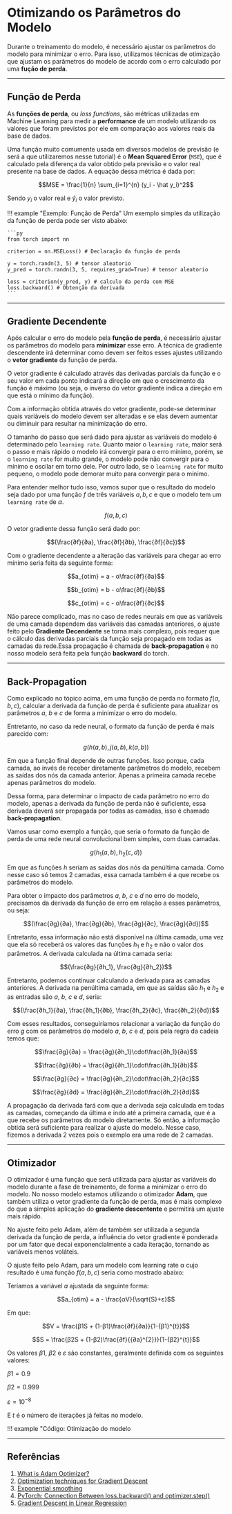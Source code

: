 # **Otimizando os Parâmetros do Modelo**

Durante o treinamento do modelo, é necessário ajustar os parâmetros do modelo para minimizar o erro. Para isso, utilizamos técnicas de otimização que ajustam os parâmetros do modelo de acordo com o erro calculado por uma **fução de perda**.

___
## **Função de Perda**

As **funções de perda**, ou *loss functions*, são métricas utilizadas em Machine Learning para medir a __performance__ de um modelo utilizando os valores que foram previstos por ele em comparação aos valores reais da base de dados.

Uma função muito comumente usada em diversos modelos de previsão (e será a que utilizaremos nesse tutorial) é o **Mean Squared Error** (`MSE`), que é calculado pela diferença da valor obtido pela previsão e o valor real presente na base de dados. A equação dessa métrica é dada por:

$$MSE = \frac{1}{n} \sum_{i=1}^{n} (y_i - \hat y_i)^2$$

Sendo $y_i$ o valor real e $\hat y_i$ o valor previsto.

!!! example "Exemplo: Função de Perda"
    Um exemplo simples da utilização da função de perda pode ser visto abaixo:

    ```py
    from torch import nn
    
    criterion = nn.MSELoss() # Declaração da função de perda

    y = torch.randn(3, 5) # tensor aleatorio
    y_pred = torch.randn(3, 5, requires_grad=True) # tensor aleatorio

    loss = criterion(y_pred, y) # calculo da perda com MSE
    loss.backward() # Obtenção da derivada
    ```
___
## **Gradiente Decendente**

Após calcular o erro do modelo pela **função de perda**, é necessário ajustar os parâmetros do modelo para **minimizar** esse erro. A técnica de gradiente descendente irá determinar como devem ser feitos esses ajustes utilizando o **vetor gradiente** da função de perda. 

O vetor gradiente é calculado através das derivadas parciais da função e o seu valor em cada ponto indicará a direção em que o crescimento da função é máximo (ou seja, o inverso do vetor gradiente indica a direção em que está o mínimo da função).

Com a informação obtida através do vetor gradiente, pode-se determinar quais variáveis do modelo devem ser alteradas e se elas devem aumentar ou diminuir para resultar na minimização do erro.

O tamanho do passo que será dado para ajustar as variáveis do modelo é determinado pelo `learning rate`. Quanto maior o `learning rate`, maior será o passo e mais rápido o modelo irá convergir para o erro mínimo, porém, se o `learning rate` for muito grande, o modelo pode não convergir para o mínimo e oscilar em torno dele. Por outro lado, se o `learning rate` for muito pequeno, o modelo pode demorar muito para convergir para o mínimo.

Para entender melhor tudo isso, vamos supor que o resultado do modelo seja dado por uma função $f$ de três variáveis $a, b, c$ e que o modelo tem um `learning rate` de $α$.

$$f(a,b,c)$$

O vetor gradiente dessa função será dado por:

$$(\frac{∂f}{∂a}, \frac{∂f}{∂b}, \frac{∂f}{∂c})$$

Com o gradiente decendente a alteração das variáveis para chegar ao erro mínimo seria feita da seguinte forma:

$$a_{otim} = a - α\frac{∂f}{∂a}$$

$$b_{otim} = b - α\frac{∂f}{∂b}$$

$$c_{otim} = c - α\frac{∂f}{∂c}$$

Não parece complicado, mas no caso de redes neurais em que as variáveis de uma camada dependem das variáveis das camadas anteriores, o ajuste feito pelo **Gradiente Decendente** se torna mais complexo, pois requer que o cálculo das derivadas parciais da função seja propagado em todas as camadas da rede.Essa propagação é chamada de **back-propagation** e no nosso modelo será feita pela função **backward** do torch.

___
## **Back-Propagation**

Como explicado no tópico acima, em uma função de perda no formato $f(a,b,c)$, calcular a derivada da função de perda é suficiente para atualizar os parâmetros $a$, $b$ e $c$ de forma a minimizar o erro do modelo.

Entretanto, no caso da rede neural, o formato da função de perda é mais parecido com:

$$g(h(a,b), j(a,b), k(a,b))$$

Em que a função final depende de outras funções. Isso porque, cada camada, ao invés de receber diretamente parâmetros do modelo, recebem as saídas dos nós da camada anterior. Apenas a primeira camada recebe apenas parâmetros do modelo.

Dessa forma, para determinar o impacto de cada parâmetro no erro do modelo, apenas a derivada da função de perda não é suficiente, essa derivada deverá ser propagada por todas as camadas, isso é chamado **back-propagation**.

Vamos usar como exemplo a função, que seria o formato da função de perda de uma rede neural convolucional bem simples, com duas camadas.

$$g(h_1(a,b), h_2(c,d))$$

Em que as funções $h$ seriam as saídas dos nós da penúltima camada. Como nesse caso só temos 2 camadas, essa camada também é a que recebe os parâmetros do modelo.

Para obter o impacto dos parâmetros $a$, $b$, $c$ e $d$ no erro do modelo, precisamos da derivada da função de erro em relação a esses parâmetros, ou seja:

$$(\frac{∂g}{∂a}, \frac{∂g}{∂b}, \frac{∂g}{∂c}, \frac{∂g}{∂d})$$ 

Entretanto, essa informação não está disponível na última camada, uma vez que ela só receberá os valores das funções $h_1$ e $h_2$ e não o valor dos parâmetros. A derivada calculada na última camada seria:

$$(\frac{∂g}{∂h_1}, \frac{∂g}{∂h_2})$$

Entretanto, podemos continuar calculando a derivada para as camadas anteriores. A derivada na penúltima camada, em que as saídas são $h_1$ e $h_2$ e as entradas são $a$, $b$, $c$ e $d$, seria:

$$(\frac{∂h_1}{∂a}, \frac{∂h_1}{∂b}, \frac{∂h_2}{∂c}, \frac{∂h_2}{∂d})$$

Com esses resultados, conseguiríamos relacionar a variação da função do erro $g$ com os parâmetros do modelo $a$, $b$, $c$ e $d$, pois pela regra da cadeia temos que:

$$\frac{∂g}{∂a} = \frac{∂g}{∂h_1}\cdot\frac{∂h_1}{∂a}$$

$$\frac{∂g}{∂b} = \frac{∂g}{∂h_1}\cdot\frac{∂h_1}{∂b}$$

$$\frac{∂g}{∂c} = \frac{∂g}{∂h_2}\cdot\frac{∂h_2}{∂c}$$

$$\frac{∂g}{∂d} = \frac{∂g}{∂h_2}\cdot\frac{∂h_2}{∂d}$$

A propagação da derivada fará com que a derivada seja calculada em todas as camadas, começando da última e indo até a primeira camada, que é a que recebe os parâmetros do modelo diretamente. Só então, a informação obtida será suficiente para realizar o ajuste do modelo. Nesse caso, fizemos a derivada 2 vezes pois o exemplo era uma rede de 2 camadas.

___
## **Otimizador**

O otimizador é uma função que será utilizada para ajustar as variáveis do modelo durante a fase de treinamento, de forma a minimizar o erro do modelo. No nosso modelo estamos utilizando o otimizador **Adam**, que também utiliza o vetor gradiente da função de perda, mas é mais complexo do que a simples aplicação do **gradiente descentente** e permitirá um ajuste mais rápido.

No ajuste feito pelo Adam, além de também ser utilizada a segunda derivada da função de perda, a influência do vetor gradiente é ponderada por um fator que decai exponencialmente a cada iteração, tornando as variáveis menos voláteis.

O ajuste feito pelo Adam, para um modelo com learning rate α cujo resultado é uma função $f(a,b,c)$ seria como mostrado abaixo:

Teríamos a variável $a$ ajustada da seguinte forma:

$$a_{otim} = a - \frac{αV}{\sqrt{S}+ε}$$

Em que:

$$V = \frac{β1S + (1-β1)\frac{∂f}{∂a}}{1-{β1}^{t}}$$

$$S = \frac{β2S + (1-β2)\frac{∂f}{{∂a}^{2}}}{1-{β2}^{t}}$$

Os valores $β1$, $β2$ e $ε$ são constantes, geralmente definida com os seguintes valores:

$β1 = 0.9$

$β2 = 0.999$

$ε = {10}^{-8}$

E $t$ é o número de iterações já feitas no modelo.

!!! example "Código: Otimização do modelo

___
## **Referências**

1. [What is Adam Optimizer?](https://www.geeksforgeeks.org/adam-optimizer/)
2. [Optimization techniques for Gradient Descent](https://www.geeksforgeeks.org/optimization-techniques-for-gradient-descent/)
3. [Exponential smoothing](https://en.wikipedia.org/wiki/Exponential_smoothing)
5. [PyTorch: Connection Between loss.backward() and optimizer.step()](https://www.geeksforgeeks.org/pytorch-connection-between-lossbackward-and-optimizerstep/)
4. [Gradient Descent in Linear Regression](https://www.geeksforgeeks.org/gradient-descent-in-linear-regression/)